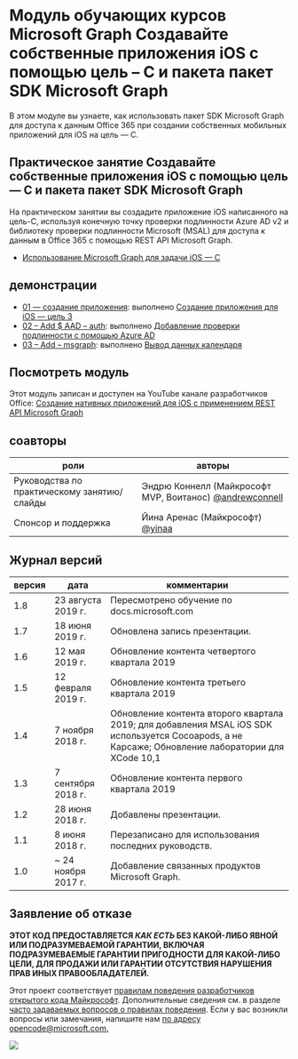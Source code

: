 # <a name="---microsoft-graph------ios---objective-c---sdk-microsoft-graph"></a>Модуль обучающих курсов Microsoft Graph Создавайте собственные приложения iOS с помощью цель – C и пакета пакет SDK Microsoft Graph

В этом модуле вы узнаете, как использовать пакет SDK Microsoft Graph для доступа к данным Office 365 при создании собственных мобильных приложений для iOS на цель — C.

## <a name="-------ios---objective-c---sdk-microsoft-graph"></a>Практическое занятие Создавайте собственные приложения iOS с помощью цель — C и пакета пакет SDK Microsoft Graph

На практическом занятии вы создадите приложение iOS написанного на цель-C, используя конечную точку проверки подлинности Azure AD v2 и библиотеку проверки подлинности Microsoft (MSAL) для доступа к данным в Office 365 с помощью REST API Microsoft Graph.

- [Использование Microsoft Graph для задачи iOS — C](https://docs.microsoft.com/graph/tutorials/ios-objectivec)

## <a name=""></a>демонстрации

- [01 — создание приложения](demos/01-create-app): выполнено [Создание приложения для iOS — цель 3](https://docs.microsoft.com/graph/tutorials/ios-objectivec?tutorial-step=1)
- [02 – Add $ AAD – auth](demos/02-add-aad-auth): выполнено [Добавление проверки подлинности с помощью Azure AD](https://docs.microsoft.com/graph/tutorials/ios-objectivec?tutorial-step=3)
- [03 – Add – msgraph](demos/03-add-msgraph): выполнено [Вывод данных календаря](https://docs.microsoft.com/graph/tutorials/ios-objectivec?tutorial-step=4)

## <a name="-"></a>Посмотреть модуль

Этот модуль записан и доступен на YouTube канале разработчиков Office: [Создание нативных приложений для iOS с применением REST API Microsoft Graph](https://youtu.be/Gg8Qy1Dqyzw)

## <a name=""></a>соавторы

| роли | авторы |
| -------------------- | ------------------------------------------------------------------------------------- |
| Руководства по практическому занятию/слайды | Эндрю Коннелл (Майкрософт MVP, Воитанос) [@andrewconnell](//github.com/andrewconnell) |
| Спонсор и поддержка | Йина Аренас (Майкрософт) [@yinaa](//github.com/yinaa) |

## <a name="-"></a>Журнал версий

| версия | дата | комментарии |
| ------- | ------------------ | ------------------------------------------------------------------------------------------------------------------------------------ |
| 1.8 | 23 августа 2019 г. | Пересмотрено обучение по docs.microsoft.com |
| 1.7 | 18 июня 2019 г. | Обновлена запись презентации. |
| 1.6 | 12 мая 2019 г. | Обновление контента четвертого квартала 2019 |
| 1.5 | 12 февраля 2019 г. | Обновление контента третьего квартала 2019 |
| 1.4 | 7 ноября 2018 г. | Обновление контента второго квартала 2019; для добавления MSAL iOS SDK используется Cocoapods, а не Карсаже; Обновление лаборатории для XCode 10,1 |
| 1.3 | 7 сентября 2018 г. | Обновление контента первого квартала 2019 |
| 1.2 | 28 июня 2018 г. | Добавлены презентации. |
| 1.1 | 8 июня 2018 г. | Перезаписано для использования последних руководств. |
| 1.0 | ~ 24 ноября 2017 г. | Добавление связанных продуктов Microsoft Graph. |

## <a name="--"></a>Заявление об отказе

**ЭТОТ КОД ПРЕДОСТАВЛЯЕТСЯ _КАК ЕСТЬ_ БЕЗ КАКОЙ-ЛИБО ЯВНОЙ ИЛИ ПОДРАЗУМЕВАЕМОЙ ГАРАНТИИ, ВКЛЮЧАЯ ПОДРАЗУМЕВАЕМЫЕ ГАРАНТИИ ПРИГОДНОСТИ ДЛЯ КАКОЙ-ЛИБО ЦЕЛИ, ДЛЯ ПРОДАЖИ ИЛИ ГАРАНТИИ ОТСУТСТВИЯ НАРУШЕНИЯ ПРАВ ИНЫХ ПРАВООБЛАДАТЕЛЕЙ.**

Этот проект соответствует [правилам поведения разработчиков открытого кода Майкрософт](https://opensource.microsoft.com/codeofconduct/). Дополнительные сведения см. в разделе [часто задаваемых вопросов о правилах поведения](https://opensource.microsoft.com/codeofconduct/faq/). Если у вас возникли вопросы или замечания, напишите нам [по адресу opencode@microsoft.com.](mailto:opencode@microsoft.com)

<img src="https://telemetry.sharepointpnp.com/msgraph-training-ios-objectivec" />
